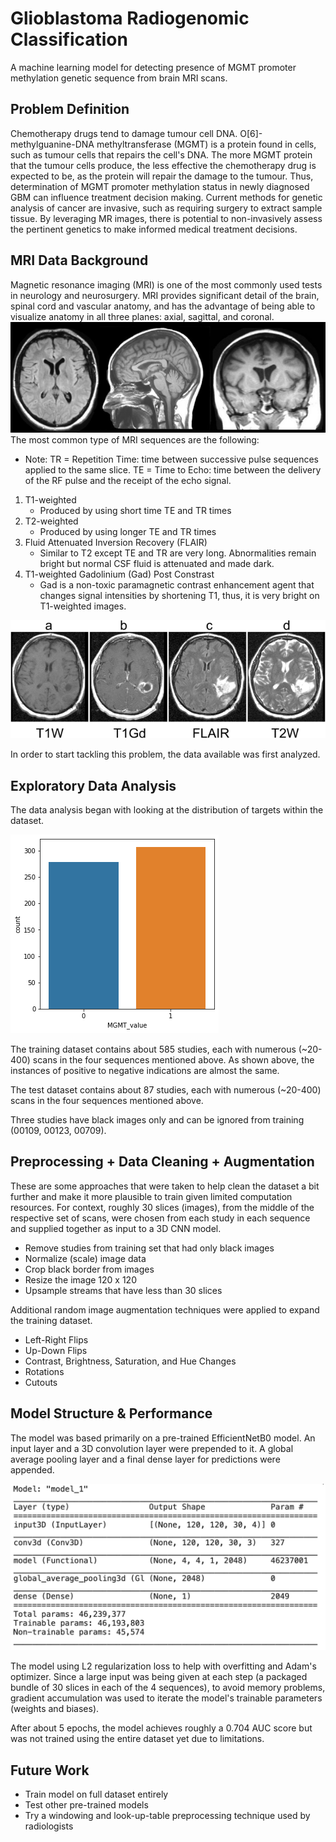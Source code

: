 [mri-planes]: ./assets/mriplanes.jpg "MRI Planes"
[mri-seqs]: ./assets/mriseqs.png "MRI Sequences"
[imbalance]: ./assets/imbalance.png "Data imbalances"
[model]: ./assets/modelstruct.png "Model Architecture"

# Glioblastoma Radiogenomic Classification
A machine learning model for detecting presence of MGMT promoter methylation genetic sequence from brain MRI scans.

## Problem Definition
Chemotherapy drugs tend to damage tumour cell DNA. O[6]-methylguanine-DNA methyltransferase (MGMT) is a protein found in cells, such as tumour cells that repairs the cell's DNA. The more MGMT protein that the tumour cells produce, the less effective the chemotherapy drug is expected to be, as the protein will repair the damage to the tumour. Thus, determination of MGMT promoter methylation status in newly diagnosed GBM can influence treatment decision making. Current methods for genetic analysis of cancer are invasive, such as requiring surgery to extract sample tissue. By leveraging MR images, there is potential to non-invasively assess the pertinent genetics to make informed medical treatment decisions. 

## MRI Data Background
Magnetic resonance imaging (MRI) is one of the most commonly used tests in neurology and neurosurgery. MRI provides significant detail of the brain, spinal cord and vascular anatomy, and has the advantage of being able to visualize anatomy in all three planes: axial, sagittal, and coronal.
![mri-planes]
The most common type of MRI sequences are the following:
- Note: TR = Repetition Time: time between successive pulse sequences applied to the same slice. TE = Time to Echo: time between the delivery of the RF pulse and the receipt of the echo signal.
1. T1-weighted
    - Produced by using short time TE and TR times
2. T2-weighted
    - Produced by using longer TE and TR times
3. Fluid Attenuated Inversion Recovery (FLAIR)
    - Similar to T2 except TE and TR are very long. Abnormalities remain bright but normal CSF fluid is attenuated and made dark.
4. T1-weighted Gadolinium (Gad) Post Constrast
    - Gad is a non-toxic paramagnetic contrast enhancement agent that changes signal intensities by shortening T1, thus, it is very bright on T1-weighted images.

![mri-seqs]

In order to start tackling this problem, the data available
was first analyzed.

## Exploratory Data Analysis
The data analysis began with looking at the distribution
of targets within the dataset.

![imbalance]

The training dataset contains about 585 studies, each with numerous (~20-400) scans in the four sequences mentioned above. As shown above, the instances of positive to negative indications are almost the same.

The test dataset contains about 87 studies, each with numerous (~20-400) scans in the four sequences mentioned above.

Three studies have black images only and can be ignored from training (00109, 00123, 00709).

## Preprocessing + Data Cleaning + Augmentation
These are some approaches that were taken to help clean
the dataset a bit further and make it more plausible
to train given limited computation resources. For context, roughly 30 slices (images), from the middle of the respective set of scans, were chosen from each study in each sequence and supplied together as input to a 3D CNN model.
* Remove studies from training set that had only black images
* Normalize (scale) image data
* Crop black border from images
* Resize the image 120 x 120
* Upsample streams that have less than 30 slices

Additional random image augmentation techniques were applied to expand the training dataset. 
* Left-Right Flips
* Up-Down Flips
* Contrast, Brightness, Saturation, and Hue Changes
* Rotations
* Cutouts

## Model Structure & Performance
The model was based primarily on a pre-trained
EfficientNetB0 model. An input layer and a 3D convolution layer were prepended to it. A global average pooling layer and a final dense layer for predictions were appended.

![model]

The model using L2 regularization loss to help with overfitting and Adam's optimizer. Since a large input was being given at each step (a packaged bundle of 30 slices in each of the 4 sequences), to avoid memory problems, gradient accumulation was used to iterate the model's trainable parameters (weights and biases).

After about 5 epochs, the model achieves roughly a 0.704 AUC score but was not trained using the entire dataset yet due to limitations.

## Future Work
* Train model on full dataset entirely
* Test other pre-trained models
* Try a windowing and look-up-table preprocessing technique used by radiologists